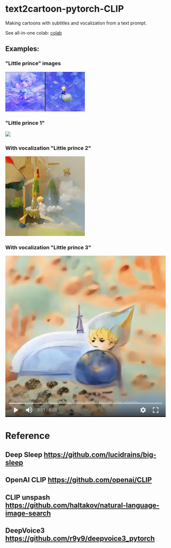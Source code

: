 # text2cartoon-pytorch-CLIP
Making cartoons with subtitles and vocalization from a text prompt. 

See all-in-one colab:
[colab](https://colab.research.google.com/drive/1Q4SsxATMKe7XpbGinIlOFoq4r7XNZUYm?usp=sharing)



## Examples:

### "Little prince" images
<img src="https://github.com/ZackPashkin/text2cartoon-pytorch-CLIP/blob/main/examples/Screenshot_20210221-235232_Photos.jpg" width="250"  />


### "Little prince 1"
<img src="https://github.com/ZackPashkin/text2cartoon-pytorch-CLIP/blob/main/examples/little_prince%20(1).gif" width="250"  />


### With vocalization "Little prince 2"
[<img src="https://github.com/ZackPashkin/text2cartoon-pytorch-CLIP/blob/main/examples/Little_prince__build_a_rocket%20(2).png" width="250"/>](https://photos.app.goo.gl/W7rC4GPStXgUGHUk9)


### With vocalization "Little prince 3"

[![Example 3](https://github.com/ZackPashkin/text2cartoon-pytorch-CLIP/blob/main/examples/Screenshot%202021-02-23%20at%2001.33.34.png)](https://photos.app.goo.gl/DKzGoajGnDgq84eW8)


# Reference
##  Deep Sleep https://github.com/lucidrains/big-sleep
## OpenAI CLIP https://github.com/openai/CLIP
## CLIP unspash https://github.com/haltakov/natural-language-image-search
## DeepVoice3 https://github.com/r9y9/deepvoice3_pytorch


